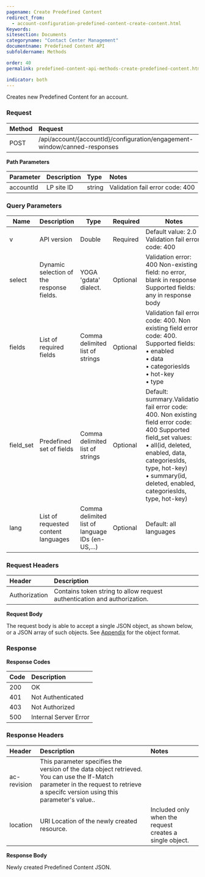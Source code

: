 ```yaml
---
pagename: Create Predefined Content
redirect_from:
  - account-configuration-predefined-content-create-content.html
Keywords:
sitesection: Documents
categoryname: "Contact Center Management"
documentname: Predefined Content API
subfoldername: Methods

order: 40
permalink: predefined-content-api-methods-create-predefined-content.html

indicator: both
---
```


Creates new Predefined Content for an account.

### Request 

 |Method | Request |
 |:-------- | :--------- |
| POST | /api/account/{accountId}/configuration/engagement-window/canned-responses |

**Path Parameters**

| Parameter  |Description  |Type | Notes |
| :---------- | :-------------- | :--------------  |:--- |
| accountId | LP site ID  |string  | Validation fail error code: 400 |

### Query Parameters

| Name      | Description                               | Type                                           | Required | Notes                                                                                                                                                                                                                                            |
|-----------|-------------------------------------------|------------------------------------------------|----------|--------------------------------------------------------------------------------------------------------------------------------------------------------------------------------------------------------------------------------------------------|
| v         | API version                               | Double                                         | Required | Default value: 2.0 Validation fail error code: 400                                                                                                                                                                                               |
| select    | Dynamic selection of the response fields. | YOGA 'gdata' dialect.                          | Optional | Validation error: 400 Non-existing field: no error, blank in response Supported fields: any in response body                                                                                                                                     |
| fields    | List of required fields                   | Comma delimited list of strings                | Optional | Validation fail error code: 400. Non existing field error code: 400. Supported fields: <br> • enabled <br> • data <br> • categoriesIds <br> • hot-key <br> • type                                                                                                    |
| field_set | Predefined set of fields                  | Comma delimited list of strings                | Optional | Default: summary.Validation fail error code: 400. Non existing field error code: 400 Supported field_set values: <br>• all(id, deleted, enabled, data, categoriesIds, type, hot-key) <br>• summary(id, deleted, enabled, categoriesIds, type, hot-key) |
| lang      | List of requested content languages       | Comma delimited list of language IDs (en-US,…) | Optional | Default: all languages|



### Request Headers

|Header | Description |
 |:------- | :-------------- |
| Authorization  |Contains token string to allow request authentication and authorization.|  

**Request Body**

The request body is able to accept a single JSON object, as shown below, or a JSON array of such objects. See [Appendix](account-configuration-predefined-content-appendix.html) for the object format.

### Response

**Response Codes**

 |Code | Description |
| :----- | :-------------| 
 |200 | OK |
| 401 | Not Authenticated |
| 403 | Not Authorized |
| 500 | Internal Server Error |

### Response Headers

| Header | Description | Notes |
 |:-------  | :-----  |:--- |
 |ac-revision | This parameter specifies the version of the data object retrieved. You can use the If-Match parameter in the request to retrieve a specifc version using this parameter's value.. | 
| location | URI Location of the newly created resource. | Included only when the request creates a single object. |

**Response Body**

Newly created Predefined Content JSON.
